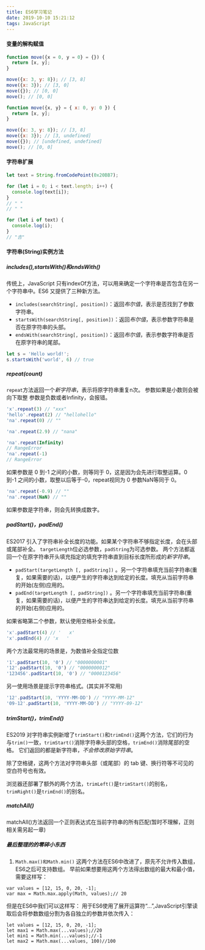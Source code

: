 ```yaml
---
title: ES6学习笔记
date: 2019-10-10 15:21:12
tags: JavaScript
---
```


#### 变量的解构赋值
```javascript
function move({x = 0, y = 0} = {}) {
  return [x, y];
}

move({x: 3, y: 8}); // [3, 8]
move({x: 3}); // [3, 0]
move({}); // [0, 0]
move(); // [0, 0]
```
```javascript
function move({x, y} = { x: 0, y: 0 }) {
  return [x, y];
}

move({x: 3, y: 8}); // [3, 8]
move({x: 3}); // [3, undefined]
move({}); // [undefined, undefined]
move(); // [0, 0]
```

<!-- more -->

#### 字符串扩展
```javascript
let text = String.fromCodePoint(0x20BB7);

for (let i = 0; i < text.length; i++) {
  console.log(text[i]);
}
// " "
// " "

for (let i of text) {
  console.log(i);
}
// "𠮷"
```

#### 字符串(String)实例方法
##### includes(),startsWith()和endsWith()
传统上，JavaScript 只有indexOf方法，可以用来确定一个字符串是否包含在另一个字符串中。ES6 又提供了三种新方法。

- `includes(searchString[, position])`：返回*布尔值*，表示是否找到了参数字符串。
- `startsWith(searchString[, position])`：返回*布尔值*，表示参数字符串是否在原字符串的头部。
- `endsWith(searchString[, position])`：返回*布尔值*，表示参数字符串是否在原字符串的尾部。

```javascript
let s = 'Hello world!';
s.startsWith('world', 6) // true
```

##### repeat(count)
`repeat`方法返回一个*新字符串*，表示将原字符串重复n次。
参数如果是小数则会被向下取整
参数是负数或者Infinity，会报错。
```javascript
'x'.repeat(3) // "xxx"
'hello'.repeat(2) // "hellohello"
'na'.repeat(0) // ""

'na'.repeat(2.9) // "nana"

'na'.repeat(Infinity)
// RangeError
'na'.repeat(-1)
// RangeError
```

如果参数是 0 到-1 之间的小数，则等同于 0，这是因为会先进行取整运算。0 到-1 之间的小数，取整以后等于-0，repeat视同为 0
参数NaN等同于 0。

```javascript
'na'.repeat(-0.9) // ""
'na'.repeat(NaN) // ""
```
如果参数是字符串，则会先转换成数字。

##### padStart()，padEnd()
ES2017 引入了字符串补全长度的功能。如果某个字符串不够指定长度，会在头部或尾部补全。
`targetLength`位必选参数，`padString`为可选参数。
两个方法都返回一个在原字符串开头填充指定的填充字符串直到目标长度所形成的*新字符串*。
 - `padStart(targetLength [, padString])` 。另一个字符串填充当前字符串(重复，如果需要的话)，以便产生的字符串达到给定的长度。填充从当前字符串的开始(左侧)应用的。
 - `padEnd(targetLength [, padString])` 。另一个字符串填充当前字符串(重复，如果需要的话)，以便产生的字符串达到给定的长度。填充从当前字符串的开始(右侧)应用的。
 
 如果省略第二个参数，默认使用空格补全长度。
 ```javascript
 'x'.padStart(4) // '   x'
 'x'.padEnd(4) // 'x   '
 ```
 两个方法最常用的场景是，为数值补全指定位数
 ```javascript
 '1'.padStart(10, '0') // "0000000001"
 '12'.padStart(10, '0') // "0000000012"
 '123456'.padStart(10, '0') // "0000123456"
 ```
 另一使用场景是提示字符串格式。(其实并不常用)
 ```javascript
 '12'.padStart(10, 'YYYY-MM-DD') // "YYYY-MM-12"
 '09-12'.padStart(10, 'YYYY-MM-DD') // "YYYY-09-12"
 ```
 ##### trimStart()，trimEnd()
 ES2019 对字符串实例新增了`trimStart()`和`trimEnd()`这两个方法，它们的行为与`trim()`一致，`trimStart()`消除字符串头部的空格，`trimEnd()`消除尾部的空格。
 它们返回的都是新字符串，*不会修改原始字符串*。
 
 除了空格键，这两个方法对字符串头部（或尾部）的 tab 键、换行符等不可见的空白符号也有效。
 
 浏览器还部署了额外的两个方法，`trimLeft()`是`trimStart()`的别名，`trimRight()`是`trimEnd()`的别名。
 ##### matchAll()
 matchAll()方法返回一个正则表达式在当前字符串的所有匹配(暂时不理解，正则相关需另起一章)
 
 
 ##### 最后整理的的零碎小东西
 1. `Math.max()和Math.min()`
这两个方法在ES6中改进了，原先不允许传入数组，ES6之后可支持数组。
早前如果想要用这两个方法得出数组的最大和最小值，需要这样写：
```
var values = [12, 15, 0, 20, -1];
var max = Math.max.apply(Math, values);// 20
```
但是在ES6中我们可以这样写：
用于ES6使用了展开运算符“...”,JavaScript引擎读取后会将参数数组分割为各自独立的参数并依次传入：
```
let values = [12, 15, 0, 20, -1];
let max1 = Math.max(...values);//20
let min1 = Math.min(...values);//-1
let max2 = Math.max(...values, 100)//100

```
